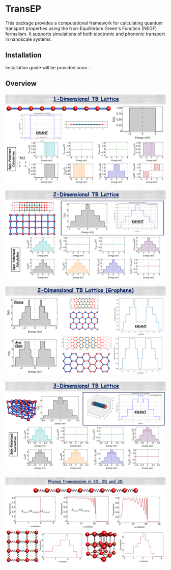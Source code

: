 # TransEP
This package provides a computational framework for calculating quantum transport properties using the Non-Equilibrium Green's Function (NEGF) formalism. It supports simulations of both electronic and phononic transport in nanoscale systems.

  ## Installation
  Installation guide will be provided soon...

  ## Overview

  <p align="center">
  <img src="figures/1.png" alt="..." title="..." width="600" style="display:inline-block;"/>
</p>

  <p align="center">
  <img src="figures/2.png" alt="..." title="..." width="600" style="display:inline-block;"/>
</p>

  <p align="center">
  <img src="figures/3.png" alt="..." title="..." width="600" style="display:inline-block;"/>
</p>

  <p align="center">
  <img src="figures/4.png" alt="..." title="..." width="600" style="display:inline-block;"/>
</p>

  <p align="center">
  <img src="figures/5.png" alt="..." title="..." width="600" style="display:inline-block;"/>
</p>

